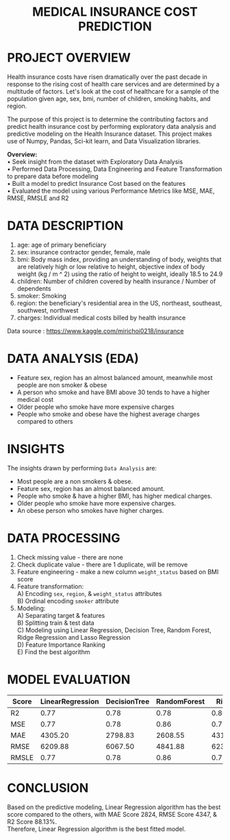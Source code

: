 # <p align = "center"> MEDICAL INSURANCE COST PREDICTION</p>

# PROJECT OVERVIEW
Health insurance costs have risen dramatically over the past decade in response to the rising cost of health care services and are determined by a multitude of factors. Let's look at the cost of healthcare for a sample of the population given age, sex, bmi, number of children, smoking habits, and region.

The purpose of this project is to determine the contributing factors and predict health insurance cost by performing exploratory data analysis and predictive modeling on the Health Insurance dataset. This project makes use of Numpy, Pandas, Sci-kit learn, and Data Visualization libraries.

<b>Overview:</b> <br>
• Seek insight from the dataset with Exploratory Data Analysis <br>
• Performed Data Processing, Data Engineering and Feature Transformation to prepare data before modeling <br>
• Built a model to predict Insurance Cost based on the features <br>
• Evaluated the model using various Performance Metrics like MSE, MAE, RMSE, RMSLE and R2<br>

# DATA DESCRIPTION
1. age: age of primary beneficiary
2. sex: insurance contractor gender, female, male
3. bmi: Body mass index, providing an understanding of body, weights that are relatively high or low relative to height,
objective index of body weight (kg / m ^ 2) using the ratio of height to weight, ideally 18.5 to 24.9
4. children: Number of children covered by health insurance / Number of dependents
5. smoker: Smoking
6. region: the beneficiary's residential area in the US, northeast, southeast, southwest, northwest
7. charges: Individual medical costs billed by health insurance

Data source : https://www.kaggle.com/mirichoi0218/insurance

# DATA ANALYSIS (EDA)
* Feature sex, region has an almost balanced amount, meanwhile most people are non smoker & obese
* A person who smoke and have BMI above 30 tends to have a higher medical cost
* Older people who smoke have more expensive charges
* People who smoke and obese have the highest average charges compared to others

# INSIGHTS
The insights drawn by performing `Data Analysis` are:

- Most people are a non smokers & obese.
- Feature sex, region has an almost balanced amount.
- People who smoke & have a higher BMI, has higher medical charges.
- Older people who smoke have more expensive charges.
- An obese person who smokes have higher charges.

# DATA PROCESSING 
1. Check missing value - there are none <br>
2. Check duplicate value - there are 1 duplicate, will be remove <br>
3. Feature engineering - make a new column `weight_status` based on BMI score <br>
4. Feature transformation: <br>
 A) Encoding `sex`, `region`, & `weight_status` attributes <br>
 B) Ordinal encoding `smoker` attribute <br>
5. Modeling: <br>
 A) Separating target & features <br>
 B) Splitting train & test data <br>
 C) Modeling using Linear Regression, Decision Tree, Random Forest, Ridge Regression and Lasso Regression <br>
 D) Feature Importance Ranking <br>
 E) Find the best algorithm <br>
 
# MODEL EVALUATION 
| Score | LinearRegression | DecisionTree | RandomForest | Ridge | Lasso |
| ----------- | ----------- | ----------- | ----------- | ----------- | ------------ | 
| R2 | 0.77 | 0.78 | 0.78 | 0.86 | dff | 
| MSE | 0.77 | 0.78 | 0.86 | 0.77 | 514 |
| MAE | 4305.20 | 2798.83 | 2608.55 | 4311.10 | 45 |
| RMSE | 6209.88 | 6067.50 | 4841.88 | 6238.13 | 54 |
| RMSLE | 0.77 | 0.78 | 0.86 | 0.77 | 562 |

# CONCLUSION
Based on the predictive modeling, Linear Regression algorithm has the best score compared to the others, with MAE Score 2824, RMSE Score 4347, & R2 Score 88.13%. <br>
Therefore, Linear Regression algorithm is the best fitted model.

